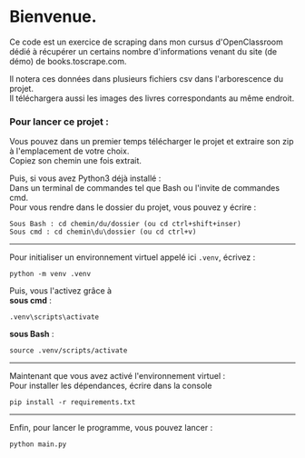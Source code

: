 # Bienvenue.

Ce code est un exercice de scraping dans mon cursus d'OpenClassroom dédié à récupérer un certains
nombre d'informations venant du site (de démo) de books.toscrape.com.

Il notera ces données dans plusieurs fichiers csv dans l'arborescence du projet.  
Il téléchargera aussi les images des livres correspondants au même endroit.

### Pour lancer ce projet :

Vous pouvez dans un premier temps télécharger le projet et extraire son zip à l'emplacement de
votre choix.<br>
Copiez son chemin une fois extrait.

Puis, si vous avez Python3 déjà installé :  
Dans un terminal de commandes tel que Bash ou l'invite de commandes cmd.  
Pour vous rendre dans le dossier du projet, vous pouvez y écrire :
```
Sous Bash : cd chemin/du/dossier (ou cd ctrl+shift+inser)
Sous cmd : cd chemin\du\dossier (ou cd ctrl+v)
```

---

Pour initialiser un environnement virtuel appelé ici `.venv`, écrivez : 
```
python -m venv .venv
```
Puis, vous l'activez grâce à  
**sous cmd** :
```
.venv\scripts\activate
```
**sous Bash** :
```
source .venv/scripts/activate
```

---

Maintenant que vous avez activé l'environnement virtuel :  
Pour installer les dépendances, écrire dans la console
```
pip install -r requirements.txt
```

---

Enfin, pour lancer le programme, vous pouvez lancer :
```
python main.py
```